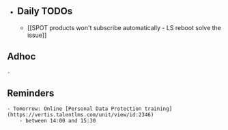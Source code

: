 - ## Daily TODOs
	- [[SPOT products won't subscribe automatically - LS reboot solve the issue]]
## Adhoc
	-
## Reminders
	- Tomorrow: Online [Personal Data Protection training](https://vertis.talentlms.com/unit/view/id:2346)
		- between 14:00 and 15:30